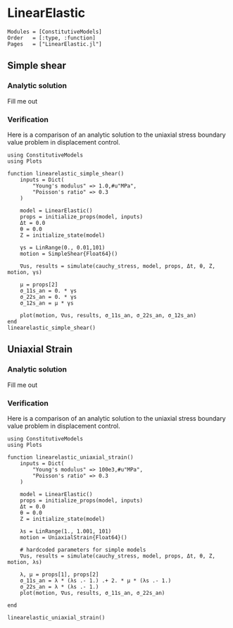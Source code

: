 # LinearElastic
```@autodocs
Modules = [ConstitutiveModels]
Order   = [:type, :function]
Pages   = ["LinearElastic.jl"]
```

## Simple shear
### Analytic solution
Fill me out

### Verification
Here is a comparison of an analytic solution to the uniaxial stress boundary value problem in displacement control.
```@example
using ConstitutiveModels
using Plots

function linearelastic_simple_shear()
    inputs = Dict(
        "Young's modulus" => 1.0,#u"MPa",
        "Poisson's ratio" => 0.3
    )

    model = LinearElastic()
    props = initialize_props(model, inputs)
    Δt = 0.0
    θ = 0.0
    Z = initialize_state(model)

    γs = LinRange(0., 0.01,101)
    motion = SimpleShear{Float64}()

    ∇us, results = simulate(cauchy_stress, model, props, Δt, θ, Z, motion, γs)

    μ = props[2]
    σ_11s_an = 0. * γs
    σ_22s_an = 0. * γs
    σ_12s_an = μ * γs

    plot(motion, ∇us, results, σ_11s_an, σ_22s_an, σ_12s_an)
end
linearelastic_simple_shear()
```

## Uniaxial Strain
### Analytic solution
Fill me out

### Verification
Here is a comparison of an analytic solution to the uniaxial stress boundary value problem in displacement control.
```@example
using ConstitutiveModels
using Plots

function linearelastic_uniaxial_strain()
    inputs = Dict(
        "Young's modulus" => 100e3,#u"MPa",
        "Poisson's ratio" => 0.3
    )

    model = LinearElastic()
    props = initialize_props(model, inputs)
    Δt = 0.0
    θ = 0.0
    Z = initialize_state(model)

    λs = LinRange(1., 1.001, 101)
    motion = UniaxialStrain{Float64}()

    # hardcoded parameters for simple models
    ∇us, results = simulate(cauchy_stress, model, props, Δt, θ, Z, motion, λs)

    λ, μ = props[1], props[2]
    σ_11s_an = λ * (λs .- 1.) .+ 2. * μ * (λs .- 1.)
    σ_22s_an = λ * (λs .- 1.)
    plot(motion, ∇us, results, σ_11s_an, σ_22s_an)

end

linearelastic_uniaxial_strain()
```